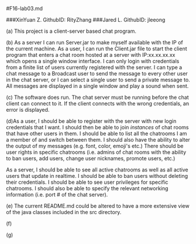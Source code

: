 #F16-lab03.md

###XinYuan Z. GithubID: RityZhang
###Jared L. GithubID: jleeong

(a) This project is a client-server based chat program.

(b) As a server I can run Server.jar to make myself available with the IP of the current machine. 
As a user, I can run the Client.jar file to start the client program that enters a chat room hosted at a server with IP:xx.xx.xx.xx which opens a single window interface. I can only login with credentials from a finite list of users currently registered with the server. I can type a chat message to a Broadcast user to send the message to every other user in the chat server, or I can select a single user to send a private message to. All messages are displayed in a single window and play a sound when sent.

(c) The software does run. The chat server must be running before the chat client can connect to it. If the client connects with the wrong credentials, an error is displayed.

(d)As a user, I should be able to register with the server with new login credentials that I want. I should then be able to join *instances* of chat rooms that have other users in them. I should be able to list all the chatrooms I am a member of and switch between them. I should also have the ability to alter the output of my messages (e.g. font, color, emoji's etc.) There should be user rights in specific chatrooms (i.e. admins of chat rooms with the ability to ban users, add users, change user nicknames, promote users, etc.)

As a server, I should be able to see all active chatrooms as well as all active users that update in realtime. I should be able to ban users without deleting their credentials. I should be able to see user privileges for specific chatrooms. I should also be able to specify the relevant networking information (i.e. port # of the chat server).

(e) The current README.md could be altered to have a more extensive view of the java classes included in the src directory.

(f) 

(g)
